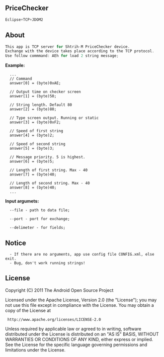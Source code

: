 ## PriceChecker
``` groovy
Eclipse+TCP+JDOM2
```

## About
``` groovy
This app is TCP server for Shtrih-M PriceChecker device. 
Exchange with the device takes place according to the TCP protocol.
Use follow commmand: AEh for load 2 string message;
```

<b>Example:</b> 
      
      ...
      // Command
      answer[0] = (byte)0xAE;
			
      // Output time on checker screen
      answer[1] = (byte)50;
			
      // String length. Default 80
      answer[2] = (byte)80;
			
      // Type screen output. Running or static
      answer[3] = (byte)0xF2;
		
      // Speed of first string
      answer[4] = (byte)2;
			
      // Speed of second string
      answer[5] = (byte)3;
			
      // Message priority. 5 is highest.
      answer[6] = (byte)5;   			
			
      // Length of first string. Max - 40
      answer[7] = (byte)40; 
			
      // Length of second string. Max - 40
      answer[8] = (byte)40; 
      ...
      
      
 <b>Input argumets:</b> 
 
      --file - path to data file;
      
      --port - port for exchange;
      
      --delimeter - for fields;
      
      
## Notice
 
      - If there are no arguments, app use config file CONFIG.xml, else exit.
      - Bug, don't work running strings!
      
      
## License
  
  Copyright (C) 2011 The Android Open Source Project

  Licensed under the Apache License, Version 2.0 (the "License");
  you may not use this file except in compliance with the License.
  You may obtain a copy of the License at

     http://www.apache.org/licenses/LICENSE-2.0

  Unless required by applicable law or agreed to in writing, software
  distributed under the License is distributed on an "AS IS" BASIS,
  WITHOUT WARRANTIES OR CONDITIONS OF ANY KIND, either express or implied.
  See the License for the specific language governing permissions and
  limitations under the License.
